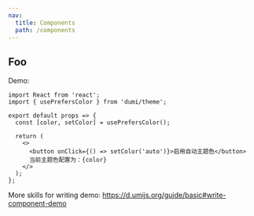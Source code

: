 ```yaml
---
nav:
  title: Components
  path: /components
---
```


## Foo

Demo:

```tsx
import React from 'react';
import { usePrefersColor } from 'dumi/theme';

export default props => {
  const [color, setColor] = usePrefersColor();

  return (
    <>
      <button onClick={() => setColor('auto')}>启用自动主题色</button>
      当前主题色配置为：{color}
    </>
  );
};
```

More skills for writing demo: https://d.umijs.org/guide/basic#write-component-demo
